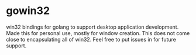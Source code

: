 # gowin32
win32 bindings for golang to support desktop application development. Made this for personal use, mostly for window creation. This does not come close to encapsulating all of win32. Feel free to put issues in for future support.
